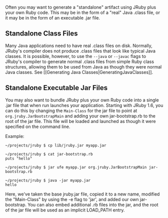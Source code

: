 Often you may want to generate a "standalone" artifact using JRuby plus your own Ruby code. This may be in the form of a "real" Java .class file, or it may be in the form of an executable .jar file.

Standalone Class Files
----------------------

Many Java applications need to have real .class files on disk. Normally, JRuby's compiler does not produce .class files that look like typical Java classes. It is possible, however, to use the `--java` or `--javac` flags to JRuby's compiler to generate normal .class files from simple Ruby class structures, allowing them to be used from Java as though they were normal Java classes. See [[Generating Java Classes|GeneratingJavaClasses]].

Standalone Executable Jar Files
-------------------------------

You may also want to bundle JRuby plus your own Ruby code  into a single .jar file that when run launches your application. Starting with JRuby 1.6, you can do this by changing the `Main-Class` for the jar file to point at `org.jruby.JarBootstrapMain` and adding your own jar-bootstrap.rb to the root of the jar file. This file will be loaded and launched as though it were specified on the command line.

Example:

    ~/projects/jruby $ cp lib/jruby.jar myapp.jar
    
    ~/projects/jruby $ cat jar-bootstrap.rb
    puts "hello"
    
    ~/projects/jruby $ jar ufe myapp.jar org.jruby.JarBootstrapMain jar-bootstrap.rb
    
    ~/projects/jruby $ java -jar myapp.jar
    hello

Here, we've taken the base jruby.jar file, copied it to a new name, modified the "Main-Class" by using the -e flag to 'jar', and added our own jar-bootstrap. You can also embed additional .rb files into the jar, and the root of the jar file will be used as an implicit LOAD_PATH entry.
